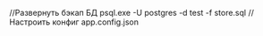 //Развернуть бэкап БД 
psql.exe -U postgres -d test  -f store.sql
//Настроить конфиг
app.config.json